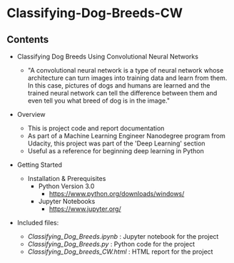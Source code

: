 # Classifying-Dog-Breeds-CW

## Contents

  + Classifying Dog Breeds Using Convolutional Neural Networks
    + "A convolutional neural network is a type of neural network whose architecture can turn images into training data and learn from them.  In this case, pictures of dogs and humans are learned and the trained neural network can tell the difference between them and even tell you what breed of dog is in the image."
  
  + Overview
    + This is project code and report documentation
    + As part of a Machine Learning Engineer Nanodegree program from Udacity, this project was part of the 'Deep Learning' section
    + Useful as a reference for beginning deep learning in Python
  
  + Getting Started
    + Installation & Prerequisites
      + Python Version 3.0
        + https://www.python.org/downloads/windows/
      + Jupyter Notebooks
        + https://www.jupyter.org/
  
  + Included files:
    + *Classifying_Dog_Breeds.ipynb* : Jupyter notebook for the project
    + *Classifying_Dog_Breeds.py* : Python code for the project
    + *Classifying_Dog_breeds_CW.html* : HTML report for the project
